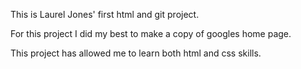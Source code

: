 This is Laurel Jones' first html and git project. 

For this project I did my best to make a copy of googles home page. 

This project has allowed me to learn both html and css skills.
